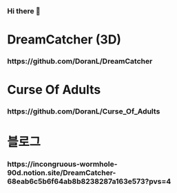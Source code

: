 ### Hi there 👋
<H1>DreamCatcher (3D)</H1>
<H3>https://github.com/DoranL/DreamCatcher</H3>
<H1>Curse Of Adults</H1>
<H3>https://github.com/DoranL/Curse_Of_Adults</H3>
<H1>블로그</H1>
<H3>https://incongruous-wormhole-90d.notion.site/DreamCatcher-68eab6c5b6f64ab8b8238287a163e573?pvs=4</H3>
<!--
**DoranL/DoranL** is a ✨ _special_ ✨ repository because its `README.md` (this file) appears on your GitHub profile.

Here are some ideas to get you started:

- 🔭 I’m currently working on ...
- 🌱 I’m currently learning ...
- 👯 I’m looking to collaborate on ...
- 🤔 I’m looking for help with ...
- 💬 Ask me about ...
- 📫 How to reach me: ...
- 😄 Pronouns: ...
- ⚡ Fun fact: ...
-->
